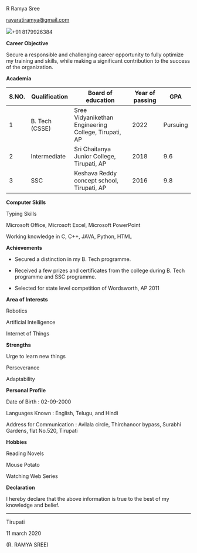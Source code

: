 R Ramya Sree

[rayaratiramya@gmail.com](mailto:rayaratiramya@gmail.com)

![](RackMultipart20200604-4-16sq6cq_html_8c34ca5fc6543282.gif)+91 8179926384

**Career Objective**

Secure a responsible and challenging career opportunity to fully optimize my training and skills, while making a significant contribution to the success of the organization.

**Academia**

| **S.NO.** | **Qualification** | **Board of education** | **Year of passing** | **GPA** |
| --- | --- | --- | --- | --- |
| 1 | B. Tech (CSSE) | Sree Vidyanikethan Engineering College, Tirupati, AP | 2022 | Pursuing |
| 2 | Intermediate | Sri Chaitanya Junior College, Tirupati, AP | 2018 | 9.6 |
| 3 | SSC | Keshava Reddy concept school, Tirupati, AP | 2016 | 9.8 |

**Computer Skills**

Typing Skills

Microsoft Office, Microsoft Excel, Microsoft PowerPoint

Working knowledge in C, C++, JAVA, Python, HTML

**Achievements**

- Secured a distinction in my B. Tech programme.

- Received a few prizes and certificates from the college during B. Tech programme and SSC programme.

- Selected for state level competition of Wordsworth, AP 2011

**Area of Interests**

Robotics

Artificial Intelligence

Internet of Things

**Strengths**

Urge to learn new things

Perseverance

Adaptability

**Personal Profile**

Date of Birth : 02-09-2000

Languages Known : English, Telugu, and Hindi

Address for Communication : Avilala circle, Thirchanoor bypass, Surabhi Gardens, flat No.520, Tirupati

**Hobbies**

Reading Novels

Mouse Potato

Watching Web Series

**Declaration**

I hereby declare that the above information is true to the best of my knowledge and belief.

<hr>

Tirupati

11 march 2020

(R. RAMYA SREE)
